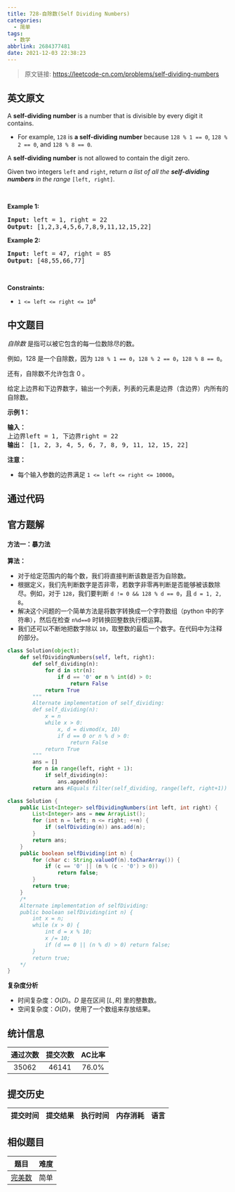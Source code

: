 ```yaml
---
title: 728-自除数(Self Dividing Numbers)
categories:
  - 简单
tags:
  - 数学
abbrlink: 2684377481
date: 2021-12-03 22:38:23
---
```


> 原文链接: https://leetcode-cn.com/problems/self-dividing-numbers


## 英文原文
<div><p>A <strong>self-dividing number</strong> is a number that is divisible by every digit it contains.</p>

<ul>
	<li>For example, <code>128</code> is <strong>a self-dividing number</strong> because <code>128 % 1 == 0</code>, <code>128 % 2 == 0</code>, and <code>128 % 8 == 0</code>.</li>
</ul>

<p>A <strong>self-dividing number</strong> is not allowed to contain the digit zero.</p>

<p>Given two integers <code>left</code> and <code>right</code>, return <em>a list of all the <strong>self-dividing numbers</strong> in the range</em> <code>[left, right]</code>.</p>

<p>&nbsp;</p>
<p><strong>Example 1:</strong></p>
<pre><strong>Input:</strong> left = 1, right = 22
<strong>Output:</strong> [1,2,3,4,5,6,7,8,9,11,12,15,22]
</pre><p><strong>Example 2:</strong></p>
<pre><strong>Input:</strong> left = 47, right = 85
<strong>Output:</strong> [48,55,66,77]
</pre>
<p>&nbsp;</p>
<p><strong>Constraints:</strong></p>

<ul>
	<li><code>1 &lt;= left &lt;= right &lt;= 10<sup>4</sup></code></li>
</ul>
</div>

## 中文题目
<div><p><em>自除数&nbsp;</em>是指可以被它包含的每一位数除尽的数。</p>

<p>例如，128 是一个自除数，因为&nbsp;<code>128 % 1 == 0</code>，<code>128 % 2 == 0</code>，<code>128 % 8 == 0</code>。</p>

<p>还有，自除数不允许包含 0 。</p>

<p>给定上边界和下边界数字，输出一个列表，列表的元素是边界（含边界）内所有的自除数。</p>

<p><strong>示例 1：</strong></p>

<pre>
<strong>输入：</strong> 
上边界left = 1, 下边界right = 22
<strong>输出：</strong> [1, 2, 3, 4, 5, 6, 7, 8, 9, 11, 12, 15, 22]
</pre>

<p><strong>注意：</strong></p>

<ul>
	<li>每个输入参数的边界满足&nbsp;<code>1 &lt;= left &lt;= right &lt;= 10000</code>。</li>
</ul>
</div>

## 通过代码
<RecoDemo>
</RecoDemo>


## 官方题解
####  方法一：暴力法
**算法：**
- 对于给定范围内的每个数，我们将直接判断该数是否为自除数。
- 根据定义，我们先判断数字是否非零，若数字非零再判断是否能够被该数除尽。例如，对于 `128`，我们要判断 `d != 0 && 128 % d == 0`，且 `d = 1, 2, 8`。
- 解决这个问题的一个简单方法是将数字转换成一个字符数组（python 中的字符串），然后在检查 `n%d==0` 时转换回整数执行模运算。
- 我们还可以不断地把数字除以 `10`，取整数的最后一个数字。在代码中为注释的部分。

```Python [ ]
class Solution(object):
    def selfDividingNumbers(self, left, right):
        def self_dividing(n):
            for d in str(n):
                if d == '0' or n % int(d) > 0:
                    return False
            return True
        """
        Alternate implementation of self_dividing:
        def self_dividing(n):
            x = n
            while x > 0:
                x, d = divmod(x, 10)
                if d == 0 or n % d > 0:
                    return False
            return True
        """
        ans = []
        for n in range(left, right + 1):
            if self_dividing(n):
                ans.append(n)
        return ans #Equals filter(self_dividing, range(left, right+1))
```

```Java [ ]
class Solution {
    public List<Integer> selfDividingNumbers(int left, int right) {
        List<Integer> ans = new ArrayList();
        for (int n = left; n <= right; ++n) {
            if (selfDividing(n)) ans.add(n);
        }
        return ans;
    }
    public boolean selfDividing(int n) {
        for (char c: String.valueOf(n).toCharArray()) {
            if (c == '0' || (n % (c - '0') > 0))
                return false;
        }
        return true;
    }
    /*
    Alternate implementation of selfDividing:
    public boolean selfDividing(int n) {
        int x = n;
        while (x > 0) {
            int d = x % 10;
            x /= 10;
            if (d == 0 || (n % d) > 0) return false;
        }
        return true;
    */
}
```

**复杂度分析**

* 时间复杂度：$O(D)$。$D$ 是在区间 $[L, R]$ 里的整数数。
* 空间复杂度：$O(D)$，使用了一个数组来存放结果。

## 统计信息
| 通过次数 | 提交次数 | AC比率 |
| :------: | :------: | :------: |
|    35062    |    46141    |   76.0%   |

## 提交历史
| 提交时间 | 提交结果 | 执行时间 |  内存消耗  | 语言 |
| :------: | :------: | :------: | :--------: | :--------: |


## 相似题目
|                             题目                             | 难度 |
| :----------------------------------------------------------: | :---------: |
| [完美数](https://leetcode-cn.com/problems/perfect-number/) | 简单|

